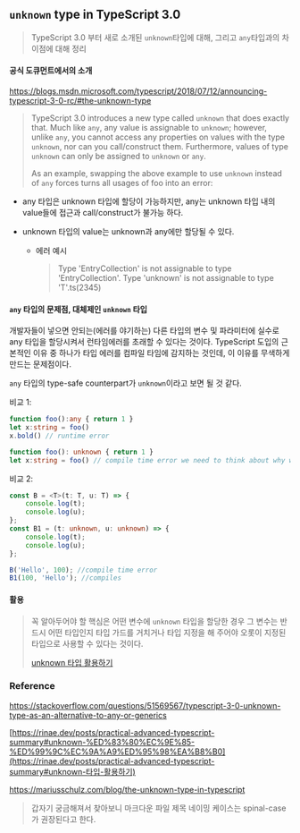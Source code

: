 ## `unknown` type in TypeScript 3.0

> TypeScript 3.0 부터 새로 소개된 `unknown`타입에 대해, 그리고 `any`타입과의 차이점에 대해 정리



#### 공식 도큐먼트에서의 소개

https://blogs.msdn.microsoft.com/typescript/2018/07/12/announcing-typescript-3-0-rc/#the-unknown-type

> TypeScript 3.0 introduces a new type called `unknown` that does exactly that. Much like `any`, any value is assignable to `unknown`; however, unlike `any`, you cannot access any properties on values with the type `unknown`, nor can you call/construct them. Furthermore, values of type `unknown` can only be assigned to `unknown` or `any`.
>
> As an example, swapping the above example to use `unknown` instead of `any` forces turns all usages of foo into an error:

* any 타입은 unknown 타입에 할당이 가능하지만, any는 unknown 타입 내의 value들에 접근과 call/construct가 불가능 하다.

* unknown 타입의 value는 unknown과 any에만 할당될 수 있다.

  * 에러 예시

    > Type 'EntryCollection<unknown>' is not assignable to type 'EntryCollection<T>'.
    > Type 'unknown' is not assignable to type 'T'.ts(2345)



#### `any` 타입의 문제점, 대체제인 `unknown` 타입

개발자들이 넣으면 안되는(에러를 야기하는) 다른 타입의 변수 및 파라미터에 실수로 any 타입을 할당시켜서 런타임에러를 초래할 수 있다는 것이다. TypeScript 도입의 근본적인 이유 중 하나가 타입 에러를 컴파일 타임에 감지하는 것인데, 이 이유를 무색하게 만드는 문제점이다.

`any` 타입의  type-safe counterpart가 `unknown`이라고 보면 될 것 같다.

비교 1:

```typescript
function foo():any { return 1 } 
let x:string = foo()
x.bold() // runtime error

function foo(): unknown { return 1 } 
let x:string = foo() // compile time error we need to think about why we are doing this.
```

비교 2:

```typescript
const B = <T>(t: T, u: T) => {
    console.log(t);
    console.log(u);
};
const B1 = (t: unknown, u: unknown) => {
    console.log(t);
    console.log(u);
};

B('Hello', 100); //compile time error 
B1(100, 'Hello'); //compiles
```



#### 활용

> 꼭 알아두어야 할 핵심은 어떤 변수에 `unknown` 타입을 할당한 경우 그 변수는 반드시 어떤 타입인지 타입 가드를 거치거나 타입 지정을 해 주어야 오롯이 지정된 타입으로 사용할 수 있다는 것이다.
>
> [unknown 타입 활용하기](https://rinae.dev/posts/practical-advanced-typescript-summary#unknown-타입-활용하기)



### Reference

https://stackoverflow.com/questions/51569567/typescript-3-0-unknown-type-as-an-alternative-to-any-or-generics

[https://rinae.dev/posts/practical-advanced-typescript-summary#unknown-%ED%83%80%EC%9E%85-%ED%99%9C%EC%9A%A9%ED%95%98%EA%B8%B0](https://rinae.dev/posts/practical-advanced-typescript-summary#unknown-타입-활용하기)

https://mariusschulz.com/blog/the-unknown-type-in-typescript




> 갑자기 궁금해져서 찾아보니 마크다운 파일 제목 네이밍 케이스는 spinal-case가 권장된다고 한다.

